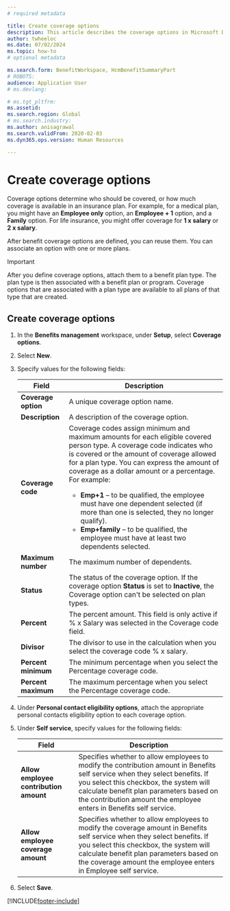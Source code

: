 ```yaml
---
# required metadata

title: Create coverage options
description: This article describes the coverage options in Microsoft Dynamics 365 Human Resources for a participant's election in a benefit plan or program.
author: twheeloc
ms.date: 07/02/2024
ms.topic: how-to
# optional metadata

ms.search.form: BenefitWorkspace, HcmBenefitSummaryPart
# ROBOTS: 
audience: Application User
# ms.devlang: 

# ms.tgt_pltfrm: 
ms.assetid: 
ms.search.region: Global
# ms.search.industry: 
ms.author: anisagrawal
ms.search.validFrom: 2020-02-03
ms.dyn365.ops.version: Human Resources

---
```


# Create coverage options


Coverage options determine who should be covered, or how much coverage is available in an insurance plan. For example, for a medical plan, you might have an **Employee only** option, an **Employee + 1** option, and a **Family** option. For life insurance, you might offer coverage for **1 x salary** or **2 x salary**.

After benefit coverage options are defined, you can reuse them. You can associate an option with one or more plans.

> [!IMPORTANT]
> After you define coverage options, attach them to a benefit plan type. The plan type is then associated with a benefit plan or program. Coverage options that are associated with a plan type are available to all plans of that type that are created.

## Create coverage options
1. In the **Benefits management** workspace, under **Setup**, select **Coverage options**.
2. Select **New**.
3. Specify values for the following fields:

   | Field | Description |
   | --- | --- |
   | **Coverage option** | A unique coverage option name. |
   | **Description** | A description of the coverage option. |
   | **Coverage code** | Coverage codes assign minimum and maximum amounts for each eligible covered person type. A coverage code indicates who is covered or the amount of coverage allowed for a plan type. You can express the amount of coverage as a dollar amount or a percentage. For example:<ul><li>**Emp+1** – to be qualified, the employee must have one dependent selected (if more than one is selected, they no longer qualify).</li><li>**Emp+family** – to be qualified, the employee must have at least two dependents selected.</li></ul> |
   | **Maximum number** | The maximum number of dependents. |
   | **Status** | The status of the coverage option. If the coverage option **Status** is set to **Inactive**, the Coverage option can't be selected on plan types. |
   | **Percent** | The percent amount. This field is only active if % x Salary was selected in the Coverage code field. |
   | **Divisor** | The divisor to use in the calculation when you select the coverage code % x salary. |
   | **Percent minimum** | The minimum percentage when you select the Percentage coverage code. |
   | **Percent maximum** | The maximum percentage when you select the Percentage coverage code. |

4. Under **Personal contact eligibility options**, attach the appropriate personal contacts eligibility option to each coverage option.
5. Under **Self service**, specify values for the following fields:

   | Field | Description |
   | --- | --- |
   | **Allow employee contribution amount** | Specifies whether to allow employees to modify the contribution amount in Benefits self service when they select benefits. If you select this checkbox, the system will calculate benefit plan parameters based on the contribution amount the employee enters in Benefits self service. |
   | **Allow employee coverage amount** | Specifies whether to allow employees to modify the coverage amount in Benefits self service when they select benefits. If you select this checkbox, the system will calculate benefit plan parameters based on the coverage amount the employee enters in Employee self service. |

6. Select **Save**. 


[!INCLUDE[footer-include](../includes/footer-banner.md)]
